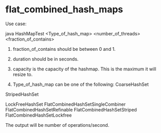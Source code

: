 # flat_combined_hash_maps

Use case:

java HashMapTest <Type_of_hash_map> <number_of_threads> <duration> <capacity> <fraction_of_contains>


1. fraction_of_contains should be between 0 and 1.

2. duration should be in seconds.

3. capacity is the capacity of the hashmap. This is the maximum it will resize to.

4. Type_of_hash_map can be one of the following:
CoarseHashSet

StripedHashSet

LockFreeHashSet
FlatCombinedHashSetSingleCombiner
FlatCombinedHashSetRefinable
FlatCombinedHashSetStriped
FlatCombinedHashSetLockfree

The output will be number of operations/second.
